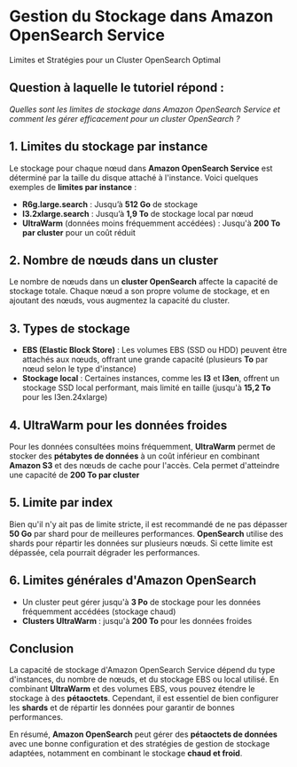 # Gestion du Stockage dans Amazon OpenSearch Service  
Limites et Stratégies pour un Cluster OpenSearch Optimal

## Question à laquelle le tutoriel répond :

*Quelles sont les limites de stockage dans Amazon OpenSearch Service et comment les gérer efficacement pour un cluster OpenSearch ?*

## 1. Limites du stockage par instance  

Le stockage pour chaque nœud dans **Amazon OpenSearch Service** est déterminé par la taille du disque attaché à l'instance. Voici quelques exemples de **limites par instance** :

- **R6g.large.search** : Jusqu’à **512 Go** de stockage  
- **I3.2xlarge.search** : Jusqu’à **1,9 To** de stockage local par nœud  
- **UltraWarm** (données moins fréquemment accédées) : Jusqu'à **200 To par cluster** pour un coût réduit

## 2. Nombre de nœuds dans un cluster  

Le nombre de nœuds dans un **cluster OpenSearch** affecte la capacité de stockage totale. Chaque nœud a son propre volume de stockage, et en ajoutant des nœuds, vous augmentez la capacité du cluster.

## 3. Types de stockage  

- **EBS (Elastic Block Store)** : Les volumes EBS (SSD ou HDD) peuvent être attachés aux nœuds, offrant une grande capacité (plusieurs **To** par nœud selon le type d'instance)  
- **Stockage local** : Certaines instances, comme les **I3** et **I3en**, offrent un stockage SSD local performant, mais limité en taille (jusqu'à **15,2 To** pour les I3en.24xlarge)

## 4. UltraWarm pour les données froides  

Pour les données consultées moins fréquemment, **UltraWarm** permet de stocker des **pétabytes de données** à un coût inférieur en combinant **Amazon S3** et des nœuds de cache pour l'accès. Cela permet d'atteindre une capacité de **200 To par cluster**

## 5. Limite par index  

Bien qu'il n'y ait pas de limite stricte, il est recommandé de ne pas dépasser **50 Go** par shard pour de meilleures performances. **OpenSearch** utilise des shards pour répartir les données sur plusieurs nœuds. Si cette limite est dépassée, cela pourrait dégrader les performances.

## 6. Limites générales d'Amazon OpenSearch  

- Un cluster peut gérer jusqu'à **3 Po** de stockage pour les données fréquemment accédées (stockage chaud)  
- **Clusters UltraWarm** : jusqu'à **200 To** pour les données froides

## Conclusion  

La capacité de stockage d'Amazon OpenSearch Service dépend du type d'instances, du nombre de nœuds, et du stockage EBS ou local utilisé. En combinant **UltraWarm** et des volumes EBS, vous pouvez étendre le stockage à des **pétaoctets**. Cependant, il est essentiel de bien configurer les **shards** et de répartir les données pour garantir de bonnes performances.

En résumé, **Amazon OpenSearch** peut gérer des **pétaoctets de données** avec une bonne configuration et des stratégies de gestion de stockage adaptées, notamment en combinant le stockage **chaud et froid**.
